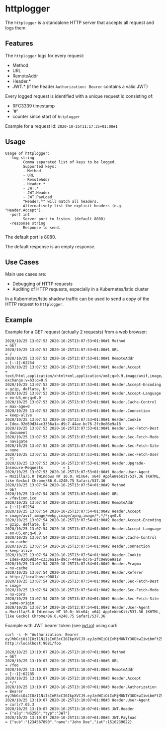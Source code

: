 # httplogger

The `httplogger` is a standalone HTTP server that accepts all request and logs them.

## Features

The `httplogger` logs for every request:
- Method
- URL
- RemoteAddr
- Header.*
- JWT.* (if the header `Authorization: Bearer` contains a valid JWT)

Every logged request is identified with a unique request id consisting of:
- RFC3339 timestamp
- '#'
- counter since start of `httplogger`

Example for a request id: `2020-10-25T11:17:35+01:00#1`


## Usage

```
Usage of httplogger:
  -log string
        Comma separated list of keys to be logged.
        Supported keys:
        - Method
        - URL
        - RemoteAddr
        - Header.*
        - JWT.*
        - JWT.Header
        - JWT.PayLoad
        "Header.*" will match all headers.
        Alternatively list the explicit headers (e.g. "Header.Accept").
  -port int
        Server port to listen. (default 8080)
  -response string
        Response to send.
```

The default port is 8080.

The default response is an empty response.


## Use Cases

Main use cases are:
- Debugging of HTTP requests
- Auditing of HTTP requests, especially in a Kubernetes/Istio cluster

In a Kubernetes/Istio shadow traffic can be used to send a copy of the HTTP request to `httplogger`. 


## Example

Example for a GET request (actually 2 requests) from a web browser:

```
2020/10/25 13:07:53 2020-10-25T13:07:53+01:00#1 Method                                   = GET
2020/10/25 13:07:53 2020-10-25T13:07:53+01:00#1 URL                                      = /
2020/10/25 13:07:53 2020-10-25T13:07:53+01:00#1 RemoteAddr                               = [::1]:62254
2020/10/25 13:07:53 2020-10-25T13:07:53+01:00#1 Header.Accept                            = text/html,application/xhtml+xml,application/xml;q=0.9,image/avif,image/webp,image/apng,*/*;q=0.8,application/signed-exchange;v=b3;q=0.9
2020/10/25 13:07:53 2020-10-25T13:07:53+01:00#1 Header.Accept-Encoding                   = gzip, deflate, br
2020/10/25 13:07:53 2020-10-25T13:07:53+01:00#1 Header.Accept-Language                   = en-US,en;q=0.9
2020/10/25 13:07:53 2020-10-25T13:07:53+01:00#1 Header.Cache-Control                     = max-age=0
2020/10/25 13:07:53 2020-10-25T13:07:53+01:00#1 Header.Connection                        = keep-alive
2020/10/25 13:07:53 2020-10-25T13:07:53+01:00#1 Header.Cookie                            = Idea-92d69d34=c3336a1a-d9c7-44ae-bc76-2fc0e86e9a18
2020/10/25 13:07:53 2020-10-25T13:07:53+01:00#1 Header.Sec-Fetch-Dest                    = document
2020/10/25 13:07:53 2020-10-25T13:07:53+01:00#1 Header.Sec-Fetch-Mode                    = navigate
2020/10/25 13:07:53 2020-10-25T13:07:53+01:00#1 Header.Sec-Fetch-Site                    = none
2020/10/25 13:07:53 2020-10-25T13:07:53+01:00#1 Header.Sec-Fetch-User                    = ?1
2020/10/25 13:07:53 2020-10-25T13:07:53+01:00#1 Header.Upgrade-Insecure-Requests         = 1
2020/10/25 13:07:53 2020-10-25T13:07:53+01:00#1 Header.User-Agent                        = Mozilla/5.0 (Windows NT 10.0; Win64; x64) AppleWebKit/537.36 (KHTML, like Gecko) Chrome/86.0.4240.75 Safari/537.36
2020/10/25 13:07:54 2020-10-25T13:07:54+01:00#2 Method                                   = GET
2020/10/25 13:07:54 2020-10-25T13:07:54+01:00#2 URL                                      = /favicon.ico
2020/10/25 13:07:54 2020-10-25T13:07:54+01:00#2 RemoteAddr                               = [::1]:62254
2020/10/25 13:07:54 2020-10-25T13:07:54+01:00#2 Header.Accept                            = image/avif,image/webp,image/apng,image/*,*/*;q=0.8
2020/10/25 13:07:54 2020-10-25T13:07:54+01:00#2 Header.Accept-Encoding                   = gzip, deflate, br
2020/10/25 13:07:54 2020-10-25T13:07:54+01:00#2 Header.Accept-Language                   = en-US,en;q=0.9
2020/10/25 13:07:54 2020-10-25T13:07:54+01:00#2 Header.Cache-Control                     = no-cache
2020/10/25 13:07:54 2020-10-25T13:07:54+01:00#2 Header.Connection                        = keep-alive
2020/10/25 13:07:54 2020-10-25T13:07:54+01:00#2 Header.Cookie                            = Idea-92d69d34=c3336a1a-d9c7-44ae-bc76-2fc0e86e9a18
2020/10/25 13:07:54 2020-10-25T13:07:54+01:00#2 Header.Pragma                            = no-cache
2020/10/25 13:07:54 2020-10-25T13:07:54+01:00#2 Header.Referer                           = http://localhost:9081/
2020/10/25 13:07:54 2020-10-25T13:07:54+01:00#2 Header.Sec-Fetch-Dest                    = image
2020/10/25 13:07:54 2020-10-25T13:07:54+01:00#2 Header.Sec-Fetch-Mode                    = no-cors
2020/10/25 13:07:54 2020-10-25T13:07:54+01:00#2 Header.Sec-Fetch-Site                    = same-origin
2020/10/25 13:07:54 2020-10-25T13:07:54+01:00#2 Header.User-Agent                        = Mozilla/5.0 (Windows NT 10.0; Win64; x64) AppleWebKit/537.36 (KHTML, like Gecko) Chrome/86.0.4240.75 Safari/537.36
```

Example with JWT bearer token (see [jwt.io](https://jwt.io/#debugger-io)) using curl:

```shell
curl -s -H "Authorization: Bearer eyJhbGciOiJIUzI1NiIsInR5cCI6IkpXVCJ9.eyJzdWIiOiIxMjM0NTY3ODkwIiwibmFtZSI6IkpvaG4gRG9lIiwiaWF0IjoxNTE2MjM5MDIyfQ.SflKxwRJSMeKKF2QT4fwpMeJf36POk6yJV_adQssw5c" http://localhost:9081/foo
```

```
2020/10/25 13:10:07 2020-10-25T13:10:07+01:00#3 Method                                   = GET
2020/10/25 13:10:07 2020-10-25T13:10:07+01:00#3 URL                                      = /foo
2020/10/25 13:10:07 2020-10-25T13:10:07+01:00#3 RemoteAddr                               = [::1]:62285
2020/10/25 13:10:07 2020-10-25T13:10:07+01:00#3 Header.Accept                            = */*
2020/10/25 13:10:07 2020-10-25T13:10:07+01:00#3 Header.Authorization                     = Bearer eyJhbGciOiJIUzI1NiIsInR5cCI6IkpXVCJ9.eyJzdWIiOiIxMjM0NTY3ODkwIiwibmFtZSI6IkpvaG4gRG9lIiwiaWF0IjoxNTE2MjM5MDIyfQ.SflKxwRJSMeKKF2QT4fwpMeJf36POk6yJV_adQssw5c
2020/10/25 13:10:07 2020-10-25T13:10:07+01:00#3 Header.User-Agent                        = curl/7.65.3
2020/10/25 13:10:07 2020-10-25T13:10:07+01:00#3 JWT.Header                               = {"alg":"HS256","typ":"JWT"}
2020/10/25 13:10:07 2020-10-25T13:10:07+01:00#3 JWT.Payload                              = {"sub":"1234567890","name":"John Doe","iat":1516239022}
```
